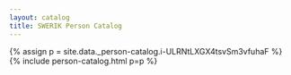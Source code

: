 ```yaml
---
layout: catalog
title: SWERIK Person Catalog
---
```

{% assign p = site.data._person-catalog.i-ULRNtLXGX4tsvSm3vfuhaF %}
{% include person-catalog.html p=p %}

